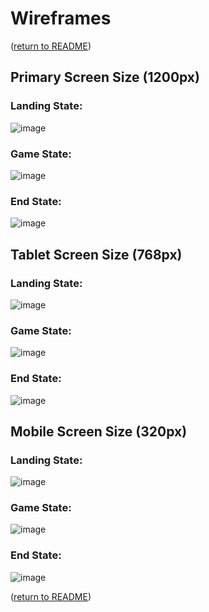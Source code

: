 # Wireframes
([return to README](README.md))

## Primary Screen Size (1200px)

### Landing State:

![image](assets/images/wireframes/landing-state-1200.png)

### Game State:

![image](assets/images/wireframes/game-state-1200.png) 

### End State:

![image](assets/images/wireframes/end-state-1200.png) 

## Tablet Screen Size (768px)

### Landing State:

![image](assets/images/wireframes/landing-state-768.png) 
### Game State:

![image](assets/images/wireframes/game-state-768.png)

### End State:

![image](assets/images/wireframes/end-state-768.png) 

## Mobile Screen Size (320px)

### Landing State:

![image](assets/images/wireframes/landing-state-320.png)

### Game State:

![image](assets/images/wireframes/game-state-320.png)

### End State:

![image](assets/images/wireframes/end-state-320.png)


([return to README](README.md))